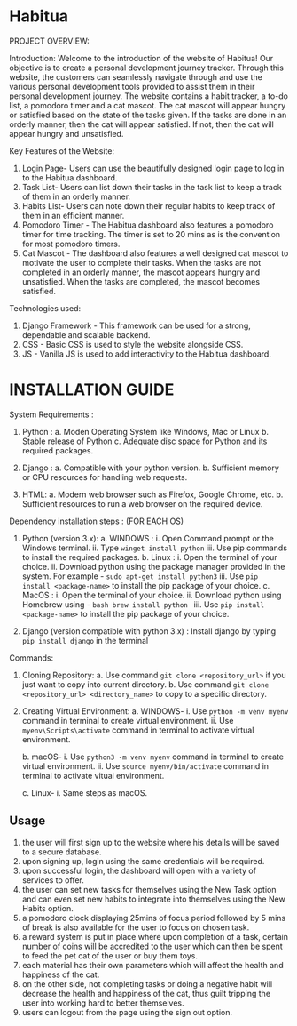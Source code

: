 # Habitua

PROJECT OVERVIEW:

Introduction: 
Welcome to the introduction of the website of Habitua! Our objective is to create a personal development journey tracker. Through this website, the customers can seamlessly navigate through and use the various personal development tools provided to assist them in their personal development journey. The website contains a habit tracker, a to-do list, a pomodoro timer and a cat mascot. The cat mascot will appear hungry or satisfied based on the state of the tasks given. If the tasks are done in an orderly manner, then the cat will appear satisfied. If not, then the cat will appear hungry and unsatisfied.

Key Features of the Website:
1. Login Page- Users can use the beautifully designed login page to log in to the Habitua dashboard.
2. Task List- Users can list down their tasks in the task list to keep a track of them in an orderly manner.
3. Habits List- Users can note down their regular habits to keep track of them in an efficient manner.
4. Pomodoro Timer - The Habitua dashboard also features a pomodoro timer for time tracking. The timer is set to 20 mins as is the convention for most pomodoro timers.
5. Cat Mascot - The dashboard also features a well designed cat mascot to motivate the user to complete their tasks. When the tasks are not completed in an orderly manner, the mascot appears hungry and unsatisfied. When the tasks are completed, the mascot becomes satisfied.

Technologies used: 
1. Django Framework - This framework can be used for a strong, dependable and scalable backend.
2. CSS - Basic CSS is used to style the website alongside CSS.
3. JS - Vanilla JS is used to add interactivity to the Habitua dashboard.

# INSTALLATION GUIDE
System Requirements :

1. Python :
    a. Moden Operating System like Windows, Mac or Linux
    b. Stable release of Python
    c. Adequate disc space for Python and its required packages.

2. Django : 
    a. Compatible with your python version.
    b. Sufficient memory or CPU resources for handling web requests.

3. HTML:
    a. Modern web browser such as Firefox, Google Chrome, etc.
    b. Sufficient resources to run a web browser on the required device.

Dependency installation steps : (FOR EACH OS)
1. Python (version 3.x):
    a. WINDOWS : 
        i. Open Command prompt or the Windows terminal.
        ii. Type `winget install python`
        iii. Use pip commands to install the required packages.
    b. Linux :
        i. Open the terminal of your choice.
        ii. Download python using the package manager provided in the system.
            For example - `sudo apt-get install python3`
        iii. Use `pip install <package-name>` to install the pip package of your choice.
    c. MacOS : 
        i. Open the terminal of your choice.
        ii. Download python using Homebrew using - 
        ```bash
            brew install python
        ```
        iii. Use `pip install <package-name>` to install the pip package of your choice.

2. Django (version compatible with python 3.x) : 
    Install django by typing `pip install django` in the terminal

Commands:
1. Cloning Repository:
    a. Use command `git clone <repository_url>` if you just want to copy into current directory. 
    b. Use command `git clone <repository_url> <directory_name>` to copy to a specific directory. 

2. Creating Virtual Environment:
    a. WINDOWS-
        i. Use `python -m venv myenv` command in terminal to create virtual environment.
        ii. Use `myenv\Scripts\activate` command in terminal to activate virtual environment. 

    b. macOS-
        i. Use `python3 -m venv myenv` command in terminal to create virtual environment. 
        ii. Use `source myenv/bin/activate` command in terminal to activate vitual environment.  

    c. Linux-
        i. Same steps as macOS.

## Usage
1. the user will first sign up to the website where his details will be saved to a secure database. 
2. upon signing up, login using the same credentials will be required. 
3. upon successful login, the dashboard will open with a variety of services to offer. 
4. the user can set new tasks for themselves using the New Task option and can even set new habits to integrate into themselves using the New Habits option. 
5. a pomodoro clock displaying 25mins of focus period followed by 5 mins of break is also available for the user to focus on chosen task. 
6. a reward system is put in place where upon completion of a task, certain number of coins will be accredited to the user which can then be spent to feed the pet cat of the user or buy them toys. 
7. each material has their own parameters which will affect the health and happiness of the cat. 
8. on the other side, not completing tasks or doing a negative habit will decrease the health and happiness of the cat, thus guilt tripping the user into working hard to better themselves. 
9. users can logout from the page using the sign out option. 


